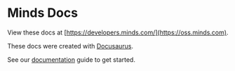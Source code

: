 # Minds Docs

View these docs at [https://developers.minds.com/](https://oss.minds.com).

These docs were created with [Docusaurus](https://docusaurus.io/).

See our [documentation](https://developers.minds.com/docs/guides/documentation) guide to get started.
